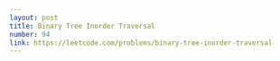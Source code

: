 ```yaml
---
layout: post
title: Binary Tree Inorder Traversal
number: 94
link: https://leetcode.com/problems/binary-tree-inorder-traversal
---
```

